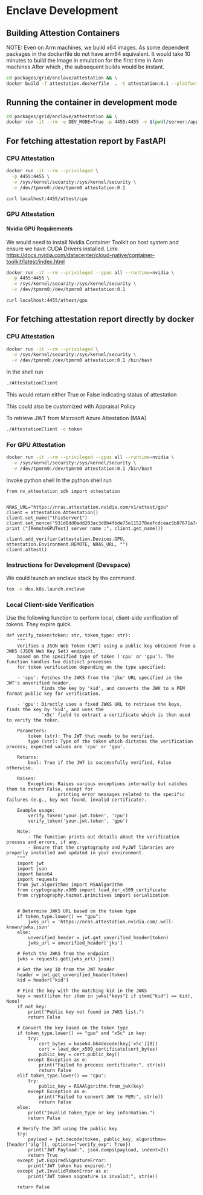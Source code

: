 # Enclave Development

## Building Attestion Containers

NOTE: Even on Arm machines, we build x64 images.
As some dependent packages in the dockerfile do not have arm64 equivalent.
It would take 10 minutes to build the image in emulation for the first time
in Arm machines.After which , the subsequent builds would be instant.

```sh
cd packages/grid/enclave/attestation && \
docker build -f attestation.dockerfile  . -t attestation:0.1 --platform linux/amd64
```

## Running the container in development mode

```sh
cd packages/grid/enclave/attestation && \
docker run -it --rm -e DEV_MODE=True -p 4455:4455 -v $(pwd)/server:/app/server attestation:0.1
```

## For fetching attestation report by FastAPI

### CPU Attestation

```sh
docker run -it --rm --privileged \
  -p 4455:4455 \
  -v /sys/kernel/security:/sys/kernel/security \
  -v /dev/tpmrm0:/dev/tpmrm0 attestation:0.1
```

```sh
curl localhost:4455/attest/cpu
```

### GPU Attestation

#### Nvidia GPU Requirements

We would need to install Nvidia Container Toolkit on host system and ensure we have CUDA Drivers installed.
Link: https://docs.nvidia.com/datacenter/cloud-native/container-toolkit/latest/index.html

```sh
docker run -it --rm --privileged --gpus all --runtime=nvidia \
  -p 4455:4455 \
  -v /sys/kernel/security:/sys/kernel/security \
  -v /dev/tpmrm0:/dev/tpmrm0 attestation:0.1
```

```sh
curl localhost:4455/attest/gpu
```

## For fetching attestation report directly by docker

### CPU Attestation

```sh
docker run -it --rm --privileged \
  -v /sys/kernel/security:/sys/kernel/security \
  -v /dev/tpmrm0:/dev/tpmrm0 attestation:0.1 /bin/bash
```

In the shell run

```sh
./AttestationClient
```

This would return either True or False indicating status of attestation

This could also be customized with Appraisal Policy

To retrieve JWT from Microsoft Azure Attestation (MAA)

```sh
./AttestationClient -o token
```

### For GPU Attestation

```sh
docker run -it --rm --privileged --gpus all --runtime=nvidia \
  -v /sys/kernel/security:/sys/kernel/security \
  -v /dev/tpmrm0:/dev/tpmrm0 attestation:0.1 /bin/bash
```

Invoke python shell
In the python shell run

```python3
from nv_attestation_sdk import attestation


NRAS_URL="https://nras.attestation.nvidia.com/v1/attest/gpu"
client = attestation.Attestation()
client.set_name("thisServer1")
client.set_nonce("931d8dd0add203ac3d8b4fbde75e115278eefcdceac5b87671a748f32364dfcb")
print ("[RemoteGPUTest] server name :", client.get_name())

client.add_verifier(attestation.Devices.GPU, attestation.Environment.REMOTE, NRAS_URL, "")
client.attest()
```

### Instructions for Development (Devspace)

We could launch an enclave stack by the command.

```sh
tox -e dev.k8s.launch.enclave
```

### Local Client-side Verification

Use the following function to perform local, client-side verification of tokens. They expire quick.

```python3
def verify_token(token: str, token_type: str):
    """
    Verifies a JSON Web Token (JWT) using a public key obtained from a JWKS (JSON Web Key Set) endpoint,
    based on the specified type of token ('cpu' or 'gpu'). The function handles two distinct processes
    for token verification depending on the type specified:

    - 'cpu': Fetches the JWKS from the 'jku' URL specified in the JWT's unverified header,
             finds the key by 'kid', and converts the JWK to a PEM format public key for verification.

    - 'gpu': Directly uses a fixed JWKS URL to retrieve the keys, finds the key by 'kid', and uses the
             'x5c' field to extract a certificate which is then used to verify the token.

    Parameters:
        token (str): The JWT that needs to be verified.
        type (str): Type of the token which dictates the verification process; expected values are 'cpu' or 'gpu'.

    Returns:
        bool: True if the JWT is successfully verified, False otherwise.

    Raises:
        Exception: Raises various exceptions internally but catches them to return False, except for
                   printing error messages related to the specific failures (e.g., key not found, invalid certificate).

    Example usage:
        verify_token('your.jwt.token', 'cpu')
        verify_token('your.jwt.token', 'gpu')

    Note:
        - The function prints out details about the verification process and errors, if any.
        - Ensure that the cryptography and PyJWT libraries are properly installed and updated in your environment.
    """
    import jwt
    import json
    import base64
    import requests
    from jwt.algorithms import RSAAlgorithm
    from cryptography.x509 import load_der_x509_certificate
    from cryptography.hazmat.primitives import serialization


    # Determine JWKS URL based on the token type
    if token_type.lower() == "gpu":
        jwks_url = 'https://nras.attestation.nvidia.com/.well-known/jwks.json'
    else:
        unverified_header = jwt.get_unverified_header(token)
        jwks_url = unverified_header['jku']

    # Fetch the JWKS from the endpoint
    jwks = requests.get(jwks_url).json()

    # Get the key ID from the JWT header
    header = jwt.get_unverified_header(token)
    kid = header['kid']

    # Find the key with the matching kid in the JWKS
    key = next((item for item in jwks["keys"] if item["kid"] == kid), None)
    if not key:
        print("Public key not found in JWKS list.")
        return False

    # Convert the key based on the token type
    if token_type.lower() == "gpu" and "x5c" in key:
        try:
            cert_bytes = base64.b64decode(key['x5c'][0])
            cert = load_der_x509_certificate(cert_bytes)
            public_key = cert.public_key()
        except Exception as e:
            print("Failed to process certificate:", str(e))
            return False
    elif token_type.lower() == "cpu":
        try:
            public_key = RSAAlgorithm.from_jwk(key)
        except Exception as e:
            print("Failed to convert JWK to PEM:", str(e))
            return False
    else:
        print("Invalid token_type or key information.")
        return False

    # Verify the JWT using the public key
    try:
        payload = jwt.decode(token, public_key, algorithms=[header['alg']], options={"verify_exp": True})
        print("JWT Payload:", json.dumps(payload, indent=2))
        return True
    except jwt.ExpiredSignatureError:
        print("JWT token has expired.")
    except jwt.InvalidTokenError as e:
        print("JWT token signature is invalid:", str(e))

    return False
```
